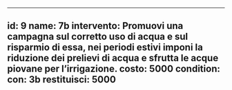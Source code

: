 ---

id: 9
name: 7b
intervento: Promuovi una campagna sul corretto uso di acqua e sul risparmio di essa, nei periodi estivi imponi la riduzione dei prelievi di acqua e sfrutta le acque piovane per l’irrigazione.
costo: 5000
condition: 
    con: 3b
    restituisci: 5000
---